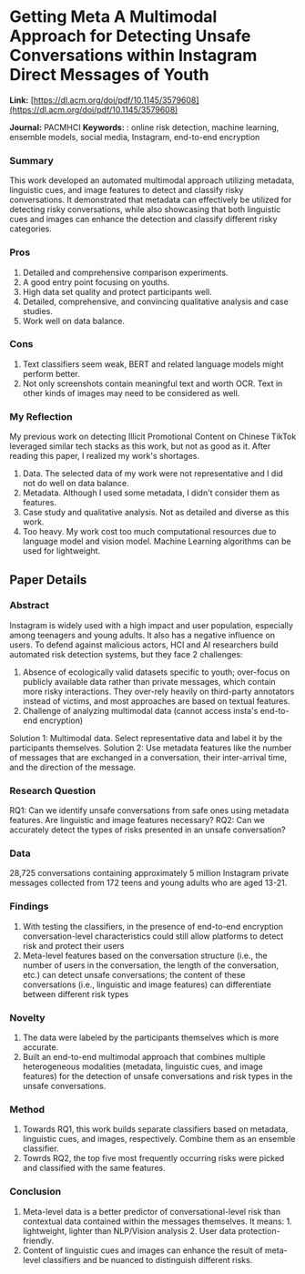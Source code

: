 # Getting Meta A Multimodal Approach for Detecting Unsafe Conversations within Instagram Direct Messages of Youth 


**Link:** [https://dl.acm.org/doi/pdf/10.1145/3579608](https://dl.acm.org/doi/pdf/10.1145/3579608)


**Journal:** PACMHCI
**Keywords:** : online risk detection, machine learning, ensemble models, social media, Instagram, end-to-end encryption


### Summary

This work developed an automated multimodal approach utilizing metadata, linguistic cues, and image features to detect and classify risky conversations. It demonstrated that metadata can effectively be utilized for detecting risky conversations, while also showcasing that both linguistic cues and images can enhance the detection and classify different risky categories.


### Pros
1. Detailed and comprehensive comparison experiments.
2. A good entry point focusing on youths.
3. High data set quality and protect participants well.
4. Detailed, comprehensive, and convincing qualitative analysis and case studies.
5. Work well on data balance.

### Cons
1. Text classifiers seem weak, BERT and related language models might perform better.
2. Not only screenshots contain meaningful text and worth OCR. Text in other kinds of images may need to be considered as well.

### My Reflection
My previous work on detecting Illicit Promotional Content on Chinese TikTok leveraged similar tech stacks as this work, but not as good as it. After reading this paper, I realized my work's shortages.
1. Data. The selected data of my work were not representative and I did not do well on data balance.
2. Metadata. Although I used some metadata, I didn't consider them as features.
3. Case study and qualitative analysis. Not as detailed and diverse as this work.
4. Too heavy. My work cost too much computational resources due to language model and vision model. Machine Learning algorithms can be used for lightweight.

## Paper Details
### Abstract
Instagram is widely used with a high impact and user population, especially among teenagers and young adults. It also has a negative influence on users. To defend against malicious actors, HCI and AI researchers build automated risk detection systems, but they face 2 challenges: 

1. Absence of ecologically valid datasets specific to youth; over-focus on publicly available data rather than private messages, which contain more risky interactions. They over-rely heavily on third-party annotators instead of victims, and most approaches are based on textual features.
2. Challenge of analyzing multimodal data (cannot access insta's end-to-end encryption)

Solution 1: Multimodal data. Select representative data and label it by the participants themselves.
Solution 2: Use metadata features like the number of messages that are exchanged in a conversation, their inter-arrival time, and the direction of the message.

### Research Question
RQ1: Can we identify unsafe conversations from safe ones using metadata features. Are linguistic and image features necessary?
RQ2: Can we accurately detect the types of risks presented in an unsafe conversation?



### Data
28,725 conversations containing approximately 5 million Instagram private messages collected from 172 teens and young adults who are aged 13-21.

### Findings
1. With testing the classifiers,  in the presence of end-to-end encryption conversation-level characteristics could still allow platforms to detect risk and protect their users
2. Meta-level features based on the conversation structure (i.e., the number of users in the conversation, the length of the conversation, etc.) can detect unsafe conversations; the content of these conversations (i.e., linguistic and image features) can differentiate between different risk types


### Novelty
1. The data were labeled by the participants themselves which is more accurate.
2. Built an end-to-end multimodal approach that combines multiple heterogeneous modalities (metadata, linguistic cues, and image features) for the detection of unsafe conversations and risk types in the unsafe conversations.


### Method
1. Towards RQ1, this work builds separate classifiers based on metadata, linguistic cues, and images, respectively. Combine them as an ensemble classifier.
2. Towrds RQ2, the top five most frequently occurring risks were picked and classified with the same features.


### Conclusion
1. Meta-level data is a better predictor of conversational-level risk than contextual data contained within the messages themselves. It means: 1. lightweight, lighter than NLP/Vision analysis 2. User data protection-friendly.
2. Content of linguistic cues and images can enhance the result of meta-level classifiers and be nuanced to distinguish different risks.
